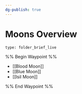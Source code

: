 ```yaml
---
dg-publish: true
---
```

# Moons Overview
 
```ccard
type: folder_brief_live
```
 
%% Begin Waypoint %%
- [[Blood Moon]]
- [[Blue Moon]]
- [[Isil Moon]]

%% End Waypoint %%
